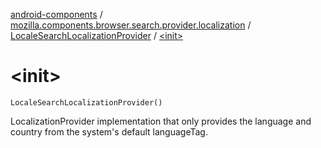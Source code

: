 [android-components](../../index.md) / [mozilla.components.browser.search.provider.localization](../index.md) / [LocaleSearchLocalizationProvider](index.md) / [&lt;init&gt;](./-init-.md)

# &lt;init&gt;

`LocaleSearchLocalizationProvider()`

LocalizationProvider implementation that only provides the language and country from the system's
default languageTag.

